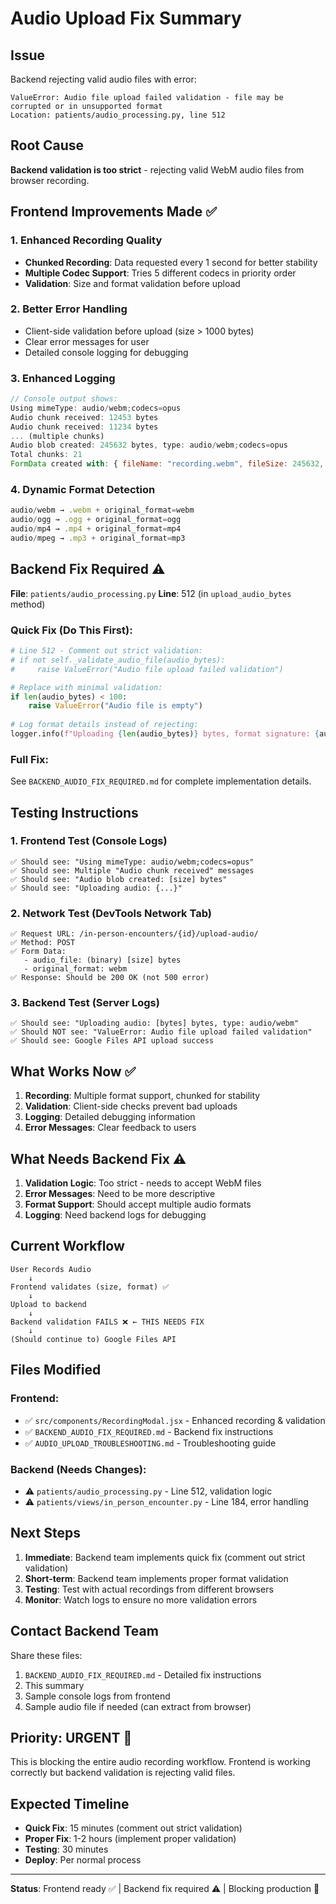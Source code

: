 # Audio Upload Fix Summary

## Issue
Backend rejecting valid audio files with error:
```
ValueError: Audio file upload failed validation - file may be corrupted or in unsupported format
Location: patients/audio_processing.py, line 512
```

## Root Cause
**Backend validation is too strict** - rejecting valid WebM audio files from browser recording.

## Frontend Improvements Made ✅

### 1. Enhanced Recording Quality
- **Chunked Recording**: Data requested every 1 second for better stability
- **Multiple Codec Support**: Tries 5 different codecs in priority order
- **Validation**: Size and format validation before upload

### 2. Better Error Handling
- Client-side validation before upload (size > 1000 bytes)
- Clear error messages for user
- Detailed console logging for debugging

### 3. Enhanced Logging
```javascript
// Console output shows:
Using mimeType: audio/webm;codecs=opus
Audio chunk received: 12453 bytes
Audio chunk received: 11234 bytes
... (multiple chunks)
Audio blob created: 245632 bytes, type: audio/webm;codecs=opus
Total chunks: 21
FormData created with: { fileName: "recording.webm", fileSize: 245632, mimeType: "audio/webm;codecs=opus" }
```

### 4. Dynamic Format Detection
```javascript
audio/webm → .webm + original_format=webm
audio/ogg → .ogg + original_format=ogg  
audio/mp4 → .mp4 + original_format=mp4
audio/mpeg → .mp3 + original_format=mp3
```

## Backend Fix Required ⚠️

**File**: `patients/audio_processing.py`
**Line**: 512 (in `upload_audio_bytes` method)

### Quick Fix (Do This First):
```python
# Line 512 - Comment out strict validation:
# if not self._validate_audio_file(audio_bytes):
#     raise ValueError("Audio file upload failed validation")

# Replace with minimal validation:
if len(audio_bytes) < 100:
    raise ValueError("Audio file is empty")
    
# Log format details instead of rejecting:
logger.info(f"Uploading {len(audio_bytes)} bytes, format signature: {audio_bytes[:10].hex()}")
```

### Full Fix:
See `BACKEND_AUDIO_FIX_REQUIRED.md` for complete implementation details.

## Testing Instructions

### 1. Frontend Test (Console Logs)
```
✅ Should see: "Using mimeType: audio/webm;codecs=opus"
✅ Should see: Multiple "Audio chunk received" messages
✅ Should see: "Audio blob created: [size] bytes"
✅ Should see: "Uploading audio: {...}"
```

### 2. Network Test (DevTools Network Tab)
```
✅ Request URL: /in-person-encounters/{id}/upload-audio/
✅ Method: POST
✅ Form Data: 
   - audio_file: (binary) [size] bytes
   - original_format: webm
✅ Response: Should be 200 OK (not 500 error)
```

### 3. Backend Test (Server Logs)
```
✅ Should see: "Uploading audio: [bytes] bytes, type: audio/webm"
✅ Should NOT see: "ValueError: Audio file upload failed validation"
✅ Should see: Google Files API upload success
```

## What Works Now ✅

1. **Recording**: Multiple format support, chunked for stability
2. **Validation**: Client-side checks prevent bad uploads
3. **Logging**: Detailed debugging information
4. **Error Messages**: Clear feedback to users

## What Needs Backend Fix ⚠️

1. **Validation Logic**: Too strict - needs to accept WebM files
2. **Error Messages**: Need to be more descriptive
3. **Format Support**: Should accept multiple audio formats
4. **Logging**: Need backend logs for debugging

## Current Workflow

```
User Records Audio
    ↓
Frontend validates (size, format) ✅
    ↓
Upload to backend
    ↓
Backend validation FAILS ❌ ← THIS NEEDS FIX
    ↓
(Should continue to) Google Files API
```

## Files Modified

### Frontend:
- ✅ `src/components/RecordingModal.jsx` - Enhanced recording & validation
- ✅ `BACKEND_AUDIO_FIX_REQUIRED.md` - Backend fix instructions
- ✅ `AUDIO_UPLOAD_TROUBLESHOOTING.md` - Troubleshooting guide

### Backend (Needs Changes):
- ⚠️ `patients/audio_processing.py` - Line 512, validation logic
- ⚠️ `patients/views/in_person_encounter.py` - Line 184, error handling

## Next Steps

1. **Immediate**: Backend team implements quick fix (comment out strict validation)
2. **Short-term**: Backend team implements proper format validation
3. **Testing**: Test with actual recordings from different browsers
4. **Monitor**: Watch logs to ensure no more validation errors

## Contact Backend Team

Share these files:
1. `BACKEND_AUDIO_FIX_REQUIRED.md` - Detailed fix instructions
2. This summary
3. Sample console logs from frontend
4. Sample audio file if needed (can extract from browser)

## Priority: URGENT 🔴

This is blocking the entire audio recording workflow. Frontend is working correctly but backend validation is rejecting valid files.

## Expected Timeline

- **Quick Fix**: 15 minutes (comment out strict validation)
- **Proper Fix**: 1-2 hours (implement proper validation)
- **Testing**: 30 minutes
- **Deploy**: Per normal process

---

**Status**: Frontend ready ✅ | Backend fix required ⚠️ | Blocking production 🔴
